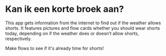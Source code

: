 # Kan ik een korte broek aan?

This app gets information from the internet to find out if the weather allows shorts. It features pictures and flow cards whether you should wear shorts today, depending on if the weather does or doesn’t allow shorts, respectively.

Make flows to see if it's already time for shorts!
